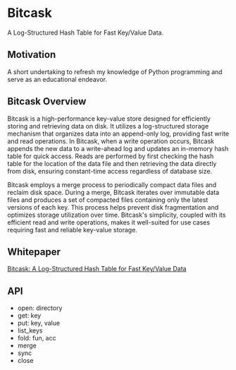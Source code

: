 # Bitcask

A Log-Structured Hash Table for Fast Key/Value Data.

## Motivation

A short undertaking to refresh my knowledge of Python programming and serve as an educational endeavor.

## Bitcask Overview

Bitcask is a high-performance key-value store designed for efficiently storing and retrieving data on disk. It utilizes a log-structured storage mechanism that organizes data into an append-only log, providing fast write and read operations. In Bitcask, when a write operation occurs, Bitcask appends the new data to a write-ahead log and updates an in-memory hash table for quick access. Reads are performed by first checking the hash table for the location of the data file and then retrieving the data directly from disk, ensuring constant-time access regardless of database size.

Bitcask employs a merge process to periodically compact data files and reclaim disk space. During a merge, Bitcask iterates over immutable data files and produces a set of compacted files containing only the latest versions of each key. This process helps prevent disk fragmentation and optimizes storage utilization over time. Bitcask's simplicity, coupled with its efficient read and write operations, makes it well-suited for use cases requiring fast and reliable key-value storage.

## Whitepaper

[Bitcask: A Log-Structured Hash Table for Fast Key/Value Data](https://riak.com/assets/bitcask-intro.pdf)

## API

- open: directory
- get: key
- put: key, value
- list_keys
- fold: fun, acc
- merge
- sync
- close
